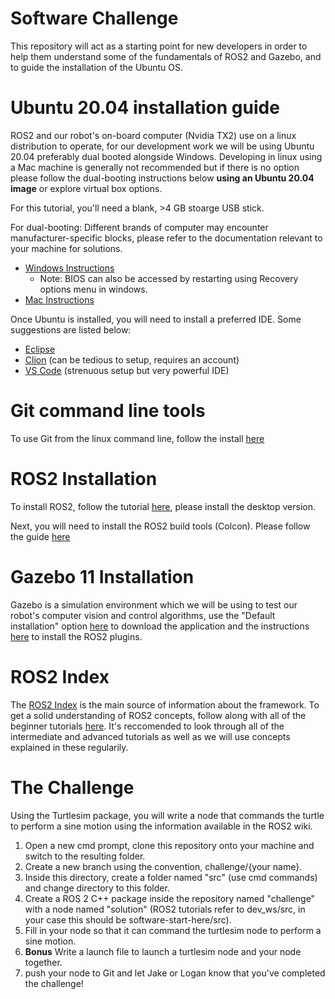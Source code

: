 # Software Challenge

This repository will act as a starting point for new developers in order to help them understand some of the fundamentals of ROS2 and Gazebo, and to guide the installation of the Ubuntu OS.

# Ubuntu 20.04 installation guide

ROS2 and our robot's on-board computer (Nvidia TX2) use on a linux distribution to operate, for our development work we will be using Ubuntu 20.04 preferably dual booted alongside Windows. Developing in linux using a Mac machine is generally not recommended but if there is no option please follow the dual-booting instructions below **using an Ubuntu 20.04 image** or explore virtual box options. 

For this tutorial, you'll need a blank, >4 GB stoarge USB stick. 

For dual-booting: 
Different brands of computer may encounter manufacturer-specific blocks, please refer to the documentation relevant to your machine for solutions. 
* [Windows Instructions](https://www.tecmint.com/install-ubuntu-alongside-with-windows-dual-boot/)
  * Note: BIOS can also be accessed by restarting using Recovery options menu in windows. 
* [Mac Instructions](https://www.maketecheasier.com/install-dual-boot-ubuntu-mac/)
  
Once Ubuntu is installed, you will need to install a preferred IDE. Some suggestions are listed below: 

* [Eclipse](https://www.eclipse.org/ide/)
* [Clion](https://www.jetbrains.com/clion/) (can be tedious to setup, requires an account) 
* [VS Code](https://code.visualstudio.com/) (strenuous setup but very powerful IDE) 

# Git command line tools 

To use Git from the linux command line, follow the install [here](https://linuxize.com/post/how-to-install-git-on-ubuntu-20-04/)

# ROS2 Installation

To install ROS2, follow the tutorial [here](https://index.ros.org/doc/ros2/Installation/Foxy/Linux-Install-Debians/), please install the desktop version. 

Next, you will need to install the ROS2 build tools (Colcon). Please follow the guide [here](https://index.ros.org/doc/ros2/Tutorials/Colcon-Tutorial/#install-colcon)

# Gazebo 11 Installation 

Gazebo is a simulation environment which we will be using to test our robot's computer vision and control algorithms, use the "Default installation" option [here](http://gazebosim.org/tutorials?tut=install_ubuntu&cat=install) to download the application and the instructions [here](http://gazebosim.org/tutorials?tut=ros2_installing&cat=connect_ros#Installgazebo_ros_pkgs) to install the ROS2 plugins.  

# ROS2 Index

The [ROS2 Index](https://index.ros.org/doc/ros2/) is the main source of information about the framework. To get a solid understanding of ROS2 concepts, follow along with all of the beginner tutorials [here](https://index.ros.org/doc/ros2/Tutorials/#tutorials). It's reccomended to look through all of the intermediate and advanced tutorials as well as we will use concepts explained in these regularily.

# The Challenge 

Using the Turtlesim package, you will write a node that commands the turtle to perform a sine motion using the information available in the ROS2 wiki. 
1. Open a new cmd prompt, clone this repository onto your machine and switch to the resulting folder.
2. Create a new branch using the convention, challenge/{your name}.
3. Inside this directory, create a folder named "src" (use cmd commands) and change directory to this folder.
4. Create a ROS 2 C++ package inside the repository named "challenge" with a node named "solution" (ROS2 tutorials refer to dev_ws/src, in your case this should be software-start-here/src).
5. Fill in your node so that it can command the turtlesim node to perform a sine motion. 
6. **Bonus** Write a launch file to launch a turtlesim node and your node together. 
7. push your node to Git and let Jake or Logan know that you've completed the challenge!
